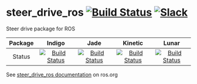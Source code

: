 # steer_drive_ros [![Build Status](https://travis-ci.org/CIR-KIT/steer_drive_ros.svg?branch=lunar-devel)](https://travis-ci.org/CIR-KIT/steer_drive_ros) [![Slack](https://img.shields.io/badge/Slack-CIR--KIT-blue.svg)](http://cir-kit.slack.com/messages/steer_drive_ros)
Steer drive package for ROS



| Package | Indigo | Jade | Kinetic | Lunar |
|:-------:|:------:|:----:|:-------:|:-----:|
|  Status | [![Build Status](https://travis-ci.org/CIR-KIT/steer_drive_ros.svg?branch=indigo-devel)](https://travis-ci.org/CIR-KIT/steer_drive_ros)  | [![Build Status](https://travis-ci.org/CIR-KIT/steer_drive_ros.svg?branch=jade-devel)](https://travis-ci.org/CIR-KIT/steer_drive_ros) | [![Build Status](https://travis-ci.org/CIR-KIT/steer_drive_ros.svg?branch=kinetic-devel)](https://travis-ci.org/CIR-KIT/steer_drive_ros) | [![Build Status](https://travis-ci.org/CIR-KIT/steer_drive_ros.svg?branch=lunar-devel)](https://travis-ci.org/CIR-KIT/steer_drive_ros) |

See [steer_drive_ros documentation](http://wiki.ros.org/steer_drive_ros) on ros.org
